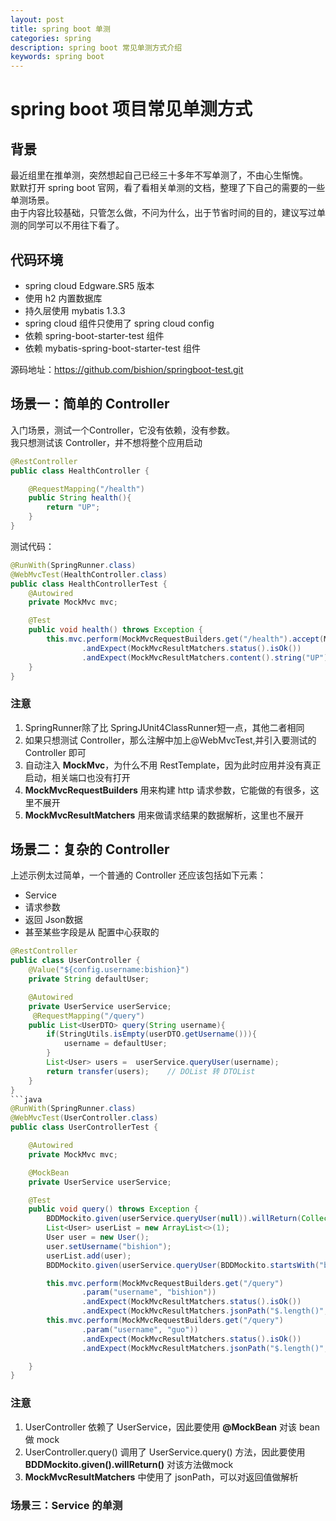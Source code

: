 ```yaml
---
layout: post
title: spring boot 单测
categories: spring
description: spring boot 常见单测方式介绍
keywords: spring boot
---
```

# spring boot 项目常见单测方式

## 背景
最近组里在推单测，突然想起自己已经三十多年不写单测了，不由心生惭愧。  
默默打开 spring boot 官网，看了看相关单测的文档，整理了下自己的需要的一些单测场景。  
由于内容比较基础，只管怎么做，不问为什么，出于节省时间的目的，建议写过单测的同学可以不用往下看了。

## 代码环境
- spring cloud Edgware.SR5 版本
- 使用 h2 内置数据库
- 持久层使用 mybatis 1.3.3
- spring cloud 组件只使用了 spring cloud config
- 依赖 spring-boot-starter-test 组件
- 依赖 mybatis-spring-boot-starter-test 组件

源码地址：https://github.com/bishion/springboot-test.git

## 场景一：简单的 Controller
入门场景，测试一个Controller，它没有依赖，没有参数。  
我只想测试该 Controller，并不想将整个应用启动
```java
@RestController
public class HealthController {

    @RequestMapping("/health")
    public String health(){
        return "UP";
    }
}
```

测试代码：  
```java
@RunWith(SpringRunner.class)
@WebMvcTest(HealthController.class)
public class HealthControllerTest {
    @Autowired
    private MockMvc mvc;

    @Test
    public void health() throws Exception {
        this.mvc.perform(MockMvcRequestBuilders.get("/health").accept(MediaType.TEXT_PLAIN))
                .andExpect(MockMvcResultMatchers.status().isOk())
                .andExpect(MockMvcResultMatchers.content().string("UP"));
    }
}
```
### 注意
1. SpringRunner除了比 SpringJUnit4ClassRunner短一点，其他二者相同
2. 如果只想测试 Controller，那么注解中加上@WebMvcTest,并引入要测试的 Controller 即可
3. 自动注入 **MockMvc**，为什么不用 RestTemplate，因为此时应用并没有真正启动，相关端口也没有打开
4. **MockMvcRequestBuilders** 用来构建 http 请求参数，它能做的有很多，这里不展开
5. **MockMvcResultMatchers** 用来做请求结果的数据解析，这里也不展开

## 场景二：复杂的 Controller
上述示例太过简单，一个普通的 Controller 还应该包括如下元素：
- Service
- 请求参数
- 返回 Json数据
- 甚至某些字段是从 配置中心获取的  
```java
@RestController
public class UserController {
    @Value("${config.username:bishion}")
    private String defaultUser;

    @Autowired
    private UserService userService;
     @RequestMapping("/query")
    public List<UserDTO> query(String username){
        if(StringUtils.isEmpty(userDTO.getUsername())){
            username = defaultUser;
        }
        List<User> users =  userService.queryUser(username);
        return transfer(users);    // DOList 转 DTOList
    }
}
```java
@RunWith(SpringRunner.class)
@WebMvcTest(UserController.class)
public class UserControllerTest {

    @Autowired
    private MockMvc mvc;

    @MockBean
    private UserService userService;

    @Test
    public void query() throws Exception {
        BDDMockito.given(userService.queryUser(null)).willReturn(Collections.emptyList());
        List<User> userList = new ArrayList<>(1);
        User user = new User();
        user.setUsername("bishion");
        userList.add(user);
        BDDMockito.given(userService.queryUser(BDDMockito.startsWith("bi"))).willReturn(userList);

        this.mvc.perform(MockMvcRequestBuilders.get("/query")
                .param("username", "bishion"))
                .andExpect(MockMvcResultMatchers.status().isOk())
                .andExpect(MockMvcResultMatchers.jsonPath("$.length()", "").value(1));
        this.mvc.perform(MockMvcRequestBuilders.get("/query")
                .param("username", "guo"))
                .andExpect(MockMvcResultMatchers.status().isOk())
                .andExpect(MockMvcResultMatchers.jsonPath("$.length()", "").isNumber());

    }
}
```
### 注意
1. UserController 依赖了 UserService，因此要使用 **@MockBean** 对该 bean 做 mock
2. UserController.query() 调用了 UserService.query() 方法，因此要使用 **BDDMockito.given().willReturn()** 对该方法做mock
3. **MockMvcResultMatchers** 中使用了 jsonPath，可以对返回值做解析

### 场景三：Service 的单测


